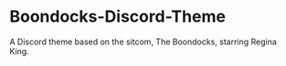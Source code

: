 # Boondocks-Discord-Theme
A Discord theme based on the sitcom, The Boondocks, starring Regina King.
